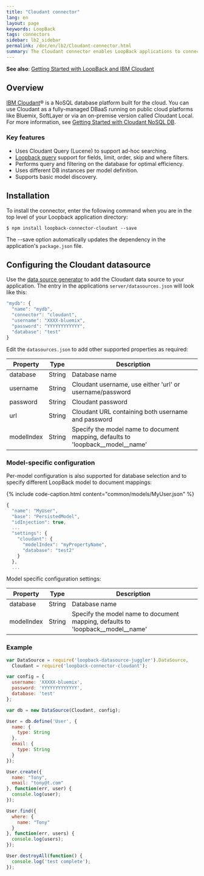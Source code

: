 ```yaml
---
title: "Cloudant connector"
lang: en
layout: page
keywords: LoopBack
tags: connectors
sidebar: lb2_sidebar
permalink: /doc/en/lb2/Cloudant-connector.html
summary: The Cloudant connector enables LoopBack applications to connect to Cloudant data sources.
---
```


**See also**: [Getting Started with LoopBack and IBM Cloudant](https://developer.ibm.com/bluemix/2015/09/10/getting-started-node-js-loopback-framework-ibm-cloudant/)

## Overview

[IBM Cloudant](http://www-01.ibm.com/software/data/cloudant/)® is a NoSQL database platform built for the cloud.
You can use Cloudant as a fully-managed DBaaS running on public cloud platforms like Bluemix, SoftLayer or via an on-premise version called Cloudant Local.
For more information, see [Getting Started with Cloudant NoSQL DB](https://www.ng.bluemix.net/docs/services/Cloudant/index.html).

### Key features

* Uses Cloudant Query (Lucene) to support ad-hoc searching.
* [Loopback query](Querying-data.html) support for fields, limit, order, skip and where filters.
* Performs query and filtering on the database for optimal efficiency.
* Uses different DB instances per model definition.
* Supports basic model discovery.

## Installation

To install the connector, enter the following command when you are in the top level of your Loopback application directory:

```shell
$ npm install loopback-connector-cloudant --save
```

The --save option automatically updates the dependency in the application's `package.json` file.

## Configuring the Cloudant datasource

Use the [data source generator](https://docs.strongloop.com/display/public/LB/Data-source-generator) to add the Cloudant data source to your application.
The entry in the applications `server/datasources.json` will look like this:

```javascript
"mydb": {
  "name": "mydb",
  "connector": "cloudant",
  "username": "XXXX-bluemix",
  "password": "YYYYYYYYYYYY",
  "database": "test"
}
```

Edit the `datasources.json` to add other supported properties as required:

<table>
  <thead>
    <tr>
      <th>Property</th>
      <th>Type</th>
      <th>Description</th>
    </tr>
  </thead>
  <tbody>
    <tr>
      <td>database</td>
      <td>String</td>
      <td>Database name</td>
    </tr>
    <tr>
      <td>username</td>
      <td>String</td>
      <td>Cloudant username, use either 'url' or username/password</td>
    </tr>
    <tr>
      <td>password</td>
      <td>String</td>
      <td>Cloudant password</td>
    </tr>
    <tr>
      <td>url</td>
      <td>String</td>
      <td>Cloudant URL containing both username and password</td>
    </tr>
    <tr>
      <td>modelIndex</td>
      <td>String</td>
      <td>Specify the model name to document mapping, defaults to 'loopback__model__name'</td>
    </tr>
  </tbody>
</table>

### Model-specific configuration

Per-model configuration is also supported for database selection and to specify different LoopBack model to document mappings:

{% include code-caption.html content="common/models/MyUser.json" %}
```javascript
{
  "name": "MyUser",
  "base": "PersistedModel",
  "idInjection": true,
  ...
  "settings": {
    "cloudant": {
      "modelIndex": "myPropertyName",
      "database": "test2"
    }
  },
  ...
```

Model specific configuration settings:

<table>
  <thead>
    <tr>
      <th>Property</th>
      <th>Type</th>
      <th>Description</th>
    </tr>
  </thead>
  <tbody>
    <tr>
      <td>database</td>
      <td>String</td>
      <td>Database name</td>
    </tr>
    <tr>
      <td>modelIndex</td>
      <td>String</td>
      <td>Specify the model name to document mapping, defaults to 'loopback__model__name'</td>
    </tr>
  </tbody>
</table>

### Example

```javascript
var DataSource = require('loopback-datasource-juggler').DataSource,
  Cloudant = require('loopback-connector-cloudant');

var config = {
  username: 'XXXXX-bluemix',
  password: 'YYYYYYYYYYYYY',
  database: 'test'
};

var db = new DataSource(Cloudant, config);

User = db.define('User', {
  name: {
    type: String
  },
  email: {
    type: String
  }
});

User.create({
  name: "Tony",
  email: "tony@t.com"
}, function(err, user) {
  console.log(user);
});

User.find({
  where: {
    name: "Tony"
  }
}, function(err, users) {
  console.log(users);
});

User.destroyAll(function() {
  console.log('test complete');
});
```
